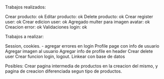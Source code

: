 Trabajos realizados:

Crear producto: ok
Editar producto: ok
Delete producto: ok
Crear register user: ok
Crear edicion user: ok
Agregado multer para imagen avatar: ok
Creacion error: ok
Validaciones login: ok

Trabajos a realizar:

Session, cookies. - agregar errores en login
Profile page con info de usuario
Agregar imagen al usuario
Agregar info de profile en header
Crear delete user
Crear funcion login, logout.
Linkear con base de datos


Posibles:
Crear pagina intermedia de productos en la creacion del mismo, y pagina de creacion diferenciada segun tipo de productos.
